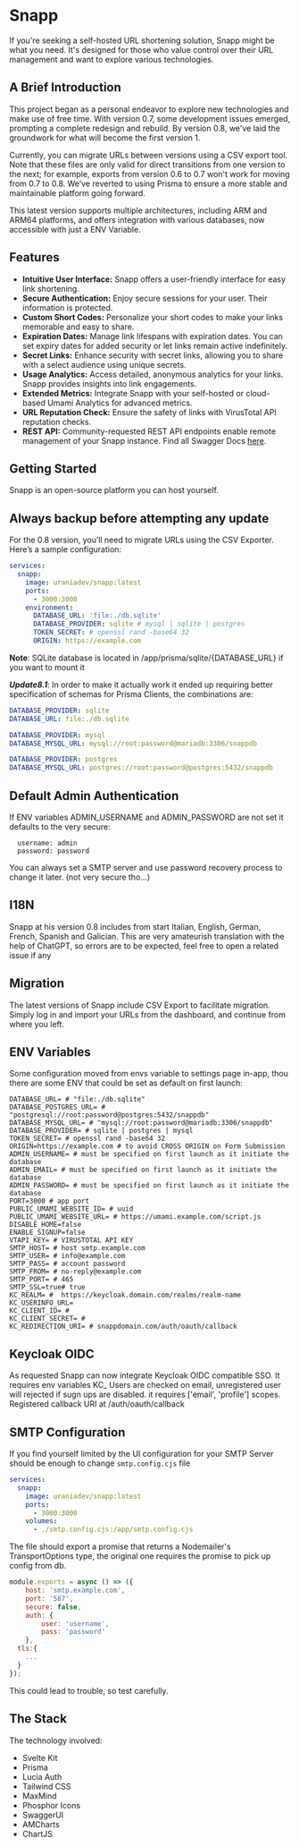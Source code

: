 # Snapp

If you're seeking a self-hosted URL shortening solution, Snapp might be what you need. It's designed for those who value control over their URL management and want to explore various technologies.

## A Brief Introduction

This project began as a personal endeavor to explore new technologies and make use of free time. With version 0.7, some development issues emerged, prompting a complete redesign and rebuild. By version 0.8, we've laid the groundwork for what will become the first version 1.

Currently, you can migrate URLs between versions using a CSV export tool. Note that these files are only valid for direct transitions from one version to the next; for example, exports from version 0.6 to 0.7 won't work for moving from 0.7 to 0.8. We’ve reverted to using Prisma to ensure a more stable and maintainable platform going forward.

This latest version supports multiple architectures, including ARM and ARM64 platforms, and offers integration with various databases, now accessible with just a ENV Variable.

## Features

- **Intuitive User Interface:** Snapp offers a user-friendly interface for easy link shortening.
- **Secure Authentication:** Enjoy secure sessions for your user. Their information is protected.
- **Custom Short Codes:** Personalize your short codes to make your links memorable and easy to share.
- **Expiration Dates:** Manage link lifespans with expiration dates. You can set expiry dates for added security or let links remain active indefinitely.
- **Secret Links:** Enhance security with secret links, allowing you to share with a select audience using unique secrets.
- **Usage Analytics:** Access detailed, anonymous analytics for your links. Snapp provides insights into link engagements.
- **Extended Metrics:** Integrate Snapp with your self-hosted or cloud-based Umami Analytics for advanced metrics.
- **URL Reputation Check:** Ensure the safety of links with VirusTotal API reputation checks.
- **REST API:** Community-requested REST API endpoints enable remote management of your Snapp instance. Find all Swagger Docs [here](https://snapp.li/docs).

## Getting Started

Snapp is an open-source platform you can host yourself.

## Always backup before attempting any update

For the 0.8 version, you’ll need to migrate URLs using the CSV Exporter. Here’s a sample configuration:

```yml
services:
  snapp:
    image: uraniadev/snapp:latest
    ports:
      - 3000:3000
    environment:
      DATABASE_URL: 'file:./db.sqlite'
      DATABASE_PROVIDER: sqlite # mysql | sqlite | postgres
      TOKEN_SECRET: # openssl rand -base64 32
      ORIGIN: https://example.com
```

**Note**: SQLite database is located in /app/prisma/sqlite/{DATABASE_URL} if you want to mount it

**_Update8.1_**: In order to make it actually work it ended up requiring better specification of schemas for Prisma Clients,
the combinations are:

```yml
DATABASE_PROVIDER: sqlite
DATABASE_URL: file:./db.sqlite
```

```yml
DATABASE_PROVIDER: mysql
DATABASE_MYSQL_URL: mysql://root:password@mariadb:3306/snappdb
```

```yml
DATABASE_PROVIDER: postgres
DATABASE_MYSQL_URL: postgres://root:password@postgres:5432/snappdb
```

## Default Admin Authentication

If ENV variables ADMIN_USERNAME and ADMIN_PASSWORD are not set it defaults to the very secure:

```
  username: admin
  password: password
```

You can always set a SMTP server and use password recovery process to change it later. (not very secure tho...)

## I18N

Snapp at his version 0.8 includes from start Italian, English, German, French, Spanish and Galician. This are very amateurish translation with the help of ChatGPT, so errors are to be expected, feel free to open a related issue if any

## Migration

The latest versions of Snapp include CSV Export to facilitate migration. Simply log in and import your URLs from the dashboard, and continue from where you left. 


## ENV Variables

Some configuration moved from envs variable to settings page in-app, thou there are some ENV that could be set as default on first launch:

```
DATABASE_URL= # "file:./db.sqlite"
DATABASE_POSTGRES_URL= # "postgresql://root:password@postgres:5432/snappdb"
DATABASE_MYSQL_URL= # "mysql://root:password@mariadb:3306/snappdb"
DATABASE_PROVIDER= # sqlite | postgres | mysql
TOKEN_SECRET= # openssl rand -base64 32
ORIGIN=https://example.com # to avoid CROSS ORIGIN on Form Submission
ADMIN_USERNAME= # must be specified on first launch as it initiate the database
ADMIN_EMAIL= # must be specified on first launch as it initiate the database
ADMIN_PASSWORD= # must be specified on first launch as it initiate the database
PORT=3000 # app port
PUBLIC_UMAMI_WEBSITE_ID= # uuid
PUBLIC_UMAMI_WEBSITE_URL= # https://umami.example.com/script.js
DISABLE_HOME=false
ENABLE_SIGNUP=false
VTAPI_KEY= # VIRUSTOTAL API KEY
SMTP_HOST= # host smtp.example.com
SMTP_USER= # info@example.com
SMTP_PASS= # account password
SMTP_FROM= # no-reply@example.com
SMTP_PORT= # 465
SMTP_SSL=true# true
KC_REALM= #  https://keycloak.domain.com/realms/realm-name
KC_USERINFO_URL=
KC_CLIENT_ID= #
KC_CLIENT_SECRET= #
KC_REDIRECTION_URI= # snappdomain.com/auth/oauth/callback
```
## Keycloak OIDC

As requested Snapp can now integrate Keycloak OIDC compatible SSO. It requires env variables KC_ 
Users are checked on email, unregistered user will rejected if sugn ups are disabled. it requires ['email', 'profile'] scopes.
Registered callback URI at /auth/oauth/callback

## SMTP Configuration

If you find yourself limited by the UI configuration for your SMTP Server should be enough to change `smtp.config.cjs` file

```yml
services:
  snapp:
    image: uraniadev/snapp:latest
    ports:
      - 3000:3000
    volumes:
      - ./smtp.config.cjs:/app/smtp.config.cjs
```

The file should export a promise that returns a Nodemailer's TransportOptions type, the original one requires the promise to pick up config from db.

```js
module.exports = async () => ({
	host: 'smtp.example.com',
	port: '587',
	secure: false,
	auth: {
		user: 'username',
		pass: 'password'
	},
  tls:{
    ...
  }
});
```

This could lead to trouble, so test carefully.

## The Stack

The technology involved:

- Svelte Kit
- Prisma
- Lucia Auth
- Tailwind CSS
- MaxMind
- Phosphor Icons
- SwaggerUI
- AMCharts
- ChartJS
